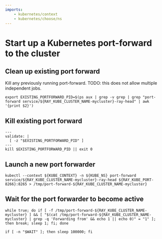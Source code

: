 ```yaml
---
imports:
    - kubernetes/context
    - kubernetes/choose/ns
---
```


# Start up a Kubernetes port-forward to the cluster

## Clean up existing port forward

Kill any previously running port-forward. TODO: this does not allow multiple independent jobs.

```shell
export EXISTING_PORTFORWARD_PID=$(ps aux | grep -v grep | grep "port-forward service/${RAY_KUBE_CLUSTER_NAME-mycluster}-ray-head" | awk '{print $2}')
```

## Kill existing port forward

```shell
---
validate: |
  [ -z "$EXISTING_PORTFORWARD_PID" ]
---
kill $EXISTING_PORTFORWARD_PID || exit 0
```

## Launch a new port forwarder

```shell.async
kubectl --context ${KUBE_CONTEXT} -n ${KUBE_NS} port-forward service/${RAY_KUBE_CLUSTER_NAME-mycluster}-ray-head ${RAY_KUBE_PORT-8266}:8265 > /tmp/port-forward-${RAY_KUBE_CLUSTER_NAME-mycluster}
```

## Wait for the port forwarder to become active

```shell
while true; do if [ -f /tmp/port-forward-${RAY_KUBE_CLUSTER_NAME-mycluster} ] && [ "$(cat /tmp/port-forward-${RAY_KUBE_CLUSTER_NAME-mycluster} | grep -q 'Forwarding from' && echo 1 || echo 0)" = "1" ]; then break; sleep 1; fi; done
```

```shell
if [ -n "$WAIT" ]; then sleep 100000; fi
```

